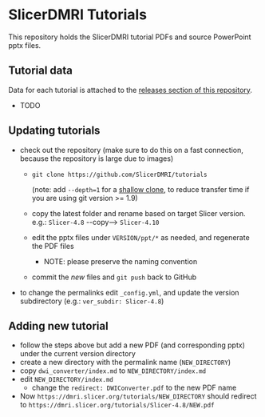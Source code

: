 # SlicerDMRI Tutorials

This repository holds the SlicerDMRI tutorial PDFs and source PowerPoint pptx files.

## Tutorial data

Data for each tutorial is attached to the [releases section of this repository](https://github.com/SlicerDMRI/tutorials/releases).
  - TODO

## Updating tutorials

- check out the repository (make sure to do this on a fast connection, because the repository is large due to images)
  - `git clone https://github.com/SlicerDMRI/tutorials`
    
    (note: add `--depth=1` for a [shallow clone](https://git-scm.com/docs/git-clone#git-clone---depthltdepthgt), to reduce transfer time if you are using
    git version >= 1.9)
    
  - copy the latest folder and rename based on target Slicer version. e.g.: `Slicer-4.8` --copy--> `Slicer-4.10`
  - edit the pptx files under `VERSION/ppt/*` as needed, and regenerate the PDF files
    - NOTE: please preserve the naming convention
  - commit the *new* files and `git push` back to GitHub
  
- to change the permalinks edit `_config.yml`, and update the version subdirectory (e.g.: `ver_subdir: Slicer-4.8`)

## Adding new tutorial
- follow the steps above but add a new PDF (and corresponding pptx) under the current version directory
- create a new directory with the permalink name (`NEW_DIRECTORY`)
- copy `dwi_converter/index.md` to `NEW_DIRECTORY/index.md`
- edit `NEW_DIRECTORY/index.md`
  - change the `redirect: DWIConverter.pdf` to the new PDF name
- Now `https://dmri.slicer.org/tutorials/NEW_DIRECTORY` should redirect to `https://dmri.slicer.org/tutorials/Slicer-4.8/NEW.pdf`
